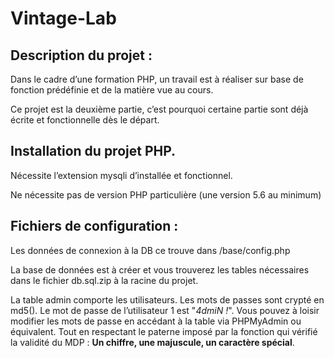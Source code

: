# Vintage-Lab
## Description du projet :
Dans le cadre d’une formation PHP, un travail est à réaliser sur base de fonction prédéfinie et de la matière vue au cours. 

Ce projet est la deuxième partie, c’est pourquoi certaine partie sont déjà écrite et fonctionnelle dès le départ. 

## Installation du projet PHP. 
Nécessite l’extension mysqli d’installée et fonctionnel. 

Ne nécessite pas de version PHP particulière (une version 5.6 au minimum) 

## Fichiers de configuration : 
Les données de connexion à la DB ce trouve dans /base/config.php 

La base de données est à créer et vous trouverez les tables nécessaires dans le fichier db.sql.zip à la racine du projet. 

La table admin comporte les utilisateurs. Les mots de passes sont crypté en md5(). Le mot de passe de l’utilisateur 1 est "_4dmiN !_". Vous pouvez à loisir modifier les mots de passe en accédant à la table via PHPMyAdmin ou équivalent. Tout en respectant le paterne imposé par la fonction qui vérifié la validité du MDP : **Un chiffre, une majuscule, un caractère spécial**. 

